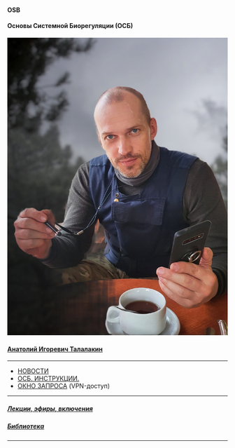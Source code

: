 #### OSB 
#### Основы Системной Биорегуляции (ОСБ)  
![](!AIT.jpg)  
#### [Анатолий Игоревич Талалакин](AI_Talalakin.md#ai_talalakin)   

***  
- [НОВОСТИ](News.md#news)  
- [ОСБ. ИНСТРУКЦИИ.](!0SB_Instructio.md#0sb_instructio)  
- [ОКНО ЗАПРОСА](http://mductor.weebly.com/a.html) (VPN-доступ)    

***  
##### [Лекции, эфиры, включения](Lectio.md#lectio)   
##### [Библиотека](Library.md#library)   

***  

